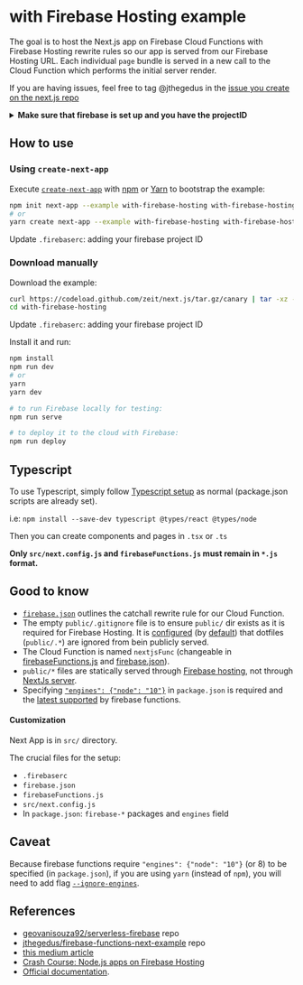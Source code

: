 # with Firebase Hosting example

The goal is to host the Next.js app on Firebase Cloud Functions with Firebase Hosting rewrite rules so our app is served from our Firebase Hosting URL. Each individual `page` bundle is served in a new call to the Cloud Function which performs the initial server render.

If you are having issues, feel free to tag @jthegedus in the [issue you create on the next.js repo](https://github.com/zeit/next.js/issues/new)

<details>
<summary><b>Make sure that firebase is set up and you have the projectID</b></summary>

- Install Firebase Tools: `npm i -g firebase-tools`
- Create a project through the [firebase web console](https://console.firebase.google.com/)
- Login to the Firebase CLI tool with `firebase login`
- Grab the **projectID** from [`firebase projects:list`](https://firebase.google.com/docs/cli#admin-commands) or the web consoles URL: `https://console.firebase.google.com/project/<projectID>`
  </details>

## How to use

### Using `create-next-app`

Execute [`create-next-app`](https://github.com/zeit/next.js/tree/canary/packages/create-next-app) with [npm](https://docs.npmjs.com/cli/init) or [Yarn](https://yarnpkg.com/lang/en/docs/cli/create/) to bootstrap the example:

```bash
npm init next-app --example with-firebase-hosting with-firebase-hosting-app
# or
yarn create next-app --example with-firebase-hosting with-firebase-hosting-app
```

Update `.firebaserc`: adding your firebase project ID

### Download manually

Download the example:

```bash
curl https://codeload.github.com/zeit/next.js/tar.gz/canary | tar -xz --strip=2 next.js-canary/examples/with-firebase-hosting
cd with-firebase-hosting
```

Update `.firebaserc`: adding your firebase project ID

Install it and run:

```bash
npm install
npm run dev
# or
yarn
yarn dev

# to run Firebase locally for testing:
npm run serve

# to deploy it to the cloud with Firebase:
npm run deploy
```

## Typescript

To use Typescript, simply follow [Typescript setup](https://nextjs.org/learn/excel/typescript/setup) as normal (package.json scripts are already set).

i.e: `npm install --save-dev typescript @types/react @types/node`

Then you can create components and pages in `.tsx` or `.ts`

**Only `src/next.config.js` and `firebaseFunctions.js` must remain in `*.js` format.**

## Good to know

- [`firebase.json`](firebase.json:#L7) outlines the catchall rewrite rule for our Cloud Function.
- The empty `public/.gitignore` file is to ensure `public/` dir exists as it is required for Firebase Hosting. It is [configured](firebase.json:#L4) (by [default](https://firebase.google.com/docs/hosting/full-config#ignore)) that dotfiles (`public/.*`) are ignored from bein publicly served.
- The Cloud Function is named `nextjsFunc` (changeable in [firebaseFunctions.js](firebaseFunctions.js#L16) and [firebase.json](firebase.json#L8)).
- `public/*` files are statically served through [Firebase hosting](https://firebase.google.com/docs/hosting/full-config#public), not through [NextJs server](https://nextjs.org/docs/basic-features/static-file-serving).
- Specifying [`"engines": {"node": "10"}`](package.json#L5-L7) in `package.json` is required and the [latest supported](https://firebase.google.com/docs/functions/manage-functions#set_nodejs_version) by firebase functions.

#### Customization

Next App is in `src/` directory.

The crucial files for the setup:

- `.firebaserc`
- `firebase.json`
- `firebaseFunctions.js`
- `src/next.config.js`
- In `package.json`: `firebase-*` packages and `engines` field

## Caveat

Because firebase functions require `"engines": {"node": "10"}` (or 8) to be specified (in `package.json`), if you are using `yarn` (instead of `npm`), you will need to add flag [`--ignore-engines`](https://classic.yarnpkg.com/en/docs/cli/install/#toc-yarn-install-ignore-engines).

## References

- [geovanisouza92/serverless-firebase](https://github.com/geovanisouza92/serverless-firebase) repo
- [jthegedus/firebase-functions-next-example](https://github.com/jthegedus/firebase-functions-next-example) repo
- [this medium article](https://medium.com/@jthegedus/next-js-on-cloud-functions-for-firebase-with-firebase-hosting-7911465298f2)
- [Crash Course: Node.js apps on Firebase Hosting](https://youtu.be/LOeioOKUKI8)
- [Official documentation](https://firebase.google.com/docs/cli).

